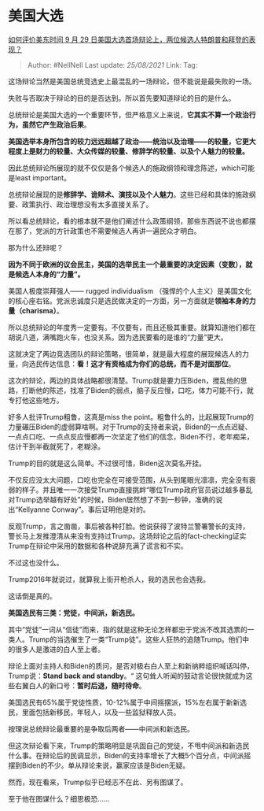 # 美国大选
[如何评价美东时间 9 月 29 日美国大选首场辩论上，两位候选人特朗普和拜登的表现？](https://www.zhihu.com/question/423566768/answer/1501852693)

> Author: #NellNell
> Last update: *25/08/2021*
> Link:
> Tag:

这场辩论当然是美国总统竞选史上最混乱的一场辩论，但不能说是最失败的一场。

失败与否取决于辩论的目的是否达到。所以首先要知道辩论的目的是什么。

总统辩论是美国大选的一个重要环节，但严格意义上来说，**它其实不算一个政治行为，虽然它产生政治后果**。

**美国选举本身所包含的较力远远超越了政治——统治以及治理——的较量，它更大程度上是财力的较量、大众传媒的较量、修辞学的较量、以及个人魅力的较量。**

因此总统辩论所展现的就不仅仅是各个候选人的施政纲领和理念陈述，which可能是least important。

总统辩论展现的是**修辞学、诡辩术、演技以及个人魅力**。这些已经和具体的施政纲要、政策执行、政治理想没有太多直接关系了。

所以看总统辩论，看的根本就不是他们阐述什么政策纲领，那些东西说不说也都摆在那了，党派的方针政策也不需要候选人再讲一遍民众才明白。

那为什么还辩呢？

**因为不同于欧洲的议会民主，美国的选举民主一个最重要的决定因素（变数），就是候选人本身的“力量”。**

美国人极度崇拜强人—— rugged individualism （强悍的个人主义）是美国文化的核心座右铭。党派忠诚度只是选民做决定的一方面，另一方面就是**领袖本身的力量（charisma）**。

所以总统辩论的年度秀一定要有。不仅要有，而且还极其重要。就算知道他们都在胡说八道，满嘴跑火车，也没关系。因为选民要看的是谁的“力量”更大。

这就决定了两边竞选团队的辩论策略，很简单，就是最大程度的展现候选人的力量，向选民传达信息：**看！这才有资格成为你们的总统，而不是对面那位**。

这次的辩论，两边的具体战略都很清楚。Trump就是要力压Biden，搅乱他的思路，打断他的陈述，找准了Biden的弱点，脑子反应慢，口吃，体力可能不行，就专打他这些地方。

好多人批评Trump粗鲁，这真是miss the point。粗鲁什么的，比起展现Trump的力量碾压Biden的虚弱算啥啊。对于Trump的支持者来说，Biden的一点点迟疑、一点点口吃、一点点反应慢都再一次坚定了他们的信念，Biden不行，老年痴呆，估计干到半截就死了，老糊涂。

Trump的目的就是这么简单。不过很可惜，Biden这次莫名开挂。

不仅反应没太大问题，口吃也完全在可接受范围，从头到尾眼光凛凛，完全没有衰弱的样子。并且唯一一次接受Trump直接挑衅“哪位Trump政府官员说过越多暴乱对Trump选举越有好处”的时候，Biden居然想了不到一秒钟，准确的说出“Kellyanne Conway”。事后证明他是对的。

反观Trump，言之凿凿，事后被各种打脸。他说获得了波特兰警署警长的支持，警长马上发推澄清从来没有支持过Trump。这场辩论之后的fact-checking证实Trump在辩论中采用的数据和各种说辞充满了谎言和不实。

不过这也没什么。

Trump2016年就说过，就算我上街开枪杀人，我的选民也会选我。

这话倒是真的。

**美国选民有三类：党徒，中间派，新选民。**

其中“党徒”一词从“信徒”而来，指的就是这种无论怎样都忠于党派不改其选票的一类人。Trump的当选催生了一类“Trump徒”。这些人狂热的追随Trump。他们中的很多人是激进的白人至上者。

辩论上面对主持人和Biden的质问，是否对极右白人至上和新纳粹组织喊话叫停，Trump说：**Stand back and standby**。“ 这句耸人听闻的鼓动言论很快就成为这些右翼白人的新口号：**暂时后退，随时待命**。

美国选民有65%属于党徒性质，10-12%属于中间摇摆派，15%左右属于新新选民，里面包括新移民，年轻人，以及一些监狱释放人员。

按理说总统辩论最重要的是争取后两者——中间派和新选民。

但这次辩论看下来，Trump的策略明显是巩固自己的党徒，不甩中间派和新选民什么事。在辩论后的民调显示，Biden的支持率增长了大概5个百分点，中间派摇摆到Biden的不少。单从辩论来说，赢家应该是Biden无疑。

然而，现在看来，Trump似乎已经志不在此、另有图谋了。

至于他在图谋什么？细思极恐……
